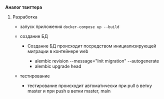 **Аналог твиттера**

1. Разработка
    - запуск приложения
```docker-compose up --build```
    - создание БД

      - Создание БД происходит посредством инициализирующей миграции в контейнере web

        - alembic revision --message="Init migration" --autogenerate
        - alembic upgrade head
    - тестирование
        - тестирование происходит автоматически при pull в ветку master и при push в ветки master, main
     



